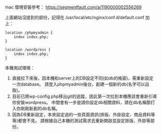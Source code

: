 mac 環境安裝參考：
https://segmentfault.com/a/1190000002556269

上面網站沒提到的部份，記得在 /usr/local/etc/nginx/conf.d/default.conf 加上：

    location /phpmyadmin {
        index index.php;
    }

    location /wordpress {
        index index.php;
    }

本機測試環境：
1. 直接拉下來後，因本機和server上的DB設定不同(如db的帳密)，需重新設定一次database。
請登入phpmyadmin後台，創建一個新的db(名字可以自取)。
2. 目前已將wp-config.php移出git的追蹤，因此第一次拉到本機應該會重新引導你安裝wordpress。
中間會有一步是請你設定db相關資料，請在db名稱那打入你剛剛新創的db名稱。
3. 因為DB重新設定，本來設定過的一些頁面資訊(排版、外掛設定、商品資料等等)都會不見。
請根據自己本機的測試需求去重新開啟並設定排版、外掛等部份。